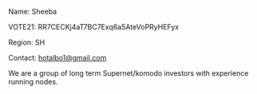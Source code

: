 Name:     Sheeba

VOTE21:   RR7CECKj4aT7BC7Exq6a5AteVoPRyHEFyx

Region:   SH

Contact:  hotalbo1@gmail.com


We are a group of long term Supernet/komodo investors with experience running nodes.
